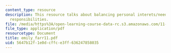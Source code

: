 ```yaml
---
content_type: resource
description: This resource talks about balancing personal interets/needs with social
  responsibilities.
file: /media/https%3A/open-learning-course-data-rc.s3.amazonaws.com/11-941-disaster-vulnerability-and-resilience-spring-2005/5647b12f1e0dcffce3ff636247858035_emily_farr11.pdf
file_type: application/pdf
resourcetype: Document
title: emily_farr11.pdf
uid: 5647b12f-1e0d-cffc-e3ff-636247858035
---
```

